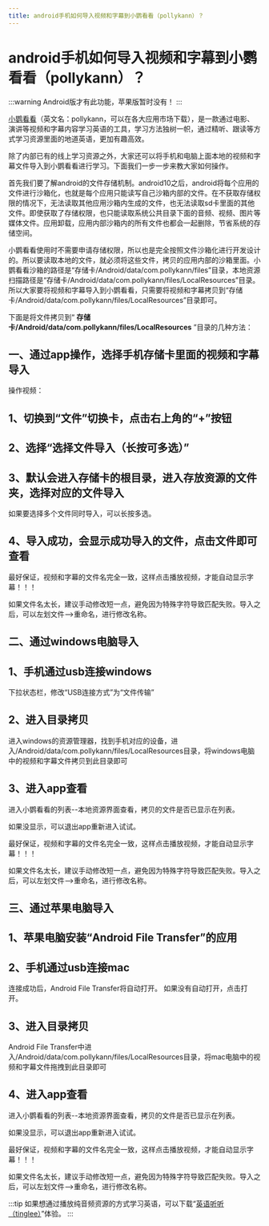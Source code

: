 ```yaml
---
title: android手机如何导入视频和字幕到小鹦看看（pollykann）？
---
```


# android手机如何导入视频和字幕到小鹦看看（pollykann）？

:::warning
Android版才有此功能，苹果版暂时没有！
:::

[小鹦看看](https://www.pollykann.com)（英文名：pollykann，可以在各大应用市场下载），是一款通过电影、演讲等视频和字幕内容学习英语的工具，学习方法独树一帜，通过精听、跟读等方式学习资源里面的地道英语，更加有趣高效。

除了内部已有的线上学习资源之外，大家还可以将手机和电脑上面本地的视频和字幕文件导入到小鹦看看进行学习。下面我们一步一步来教大家如何操作。



首先我们要了解android的文件存储机制。android10之后，android将每个应用的文件进行沙箱化，也就是每个应用只能读写自己沙箱内部的文件。在不获取存储权限的情况下，无法读取其他应用沙箱内生成的文件，也无法读取sd卡里面的其他文件。即使获取了存储权限，也只能读取系统公共目录下面的音频、视频、图片等媒体文件。应用卸载，应用内部沙箱内的所有文件也都会一起删除，节省系统的存储空间。

小鹦看看使用时不需要申请存储权限，所以也是完全按照文件沙箱化进行开发设计的。所以要读取本地的文件，就必须将这些文件，拷贝的应用内部的沙箱里面。小鹦看看沙箱的路径是“存储卡/Android/data/com.pollykann/files”目录，本地资源扫描路径是“存储卡/Android/data/com.pollykann/files/LocalResources”目录。所以大家要将视频和字幕导入到小鹦看看，只需要将视频和字幕拷贝到“存储卡/Android/data/com.pollykann/files/LocalResources”目录即可。

下面是将文件拷贝到“ **存储卡/Android/data/com.pollykann/files/LocalResources** ”目录的几种方法：


## 一、通过app操作，选择手机存储卡里面的视频和字幕导入

操作视频：

<VideoPlay url="https://vdn6.vzuu.com/HD/f5660d1c-511c-11ed-882d-d676624dbf18-v8_t21-wkv5fE8HnO.mp4?pkey=AAUjaLG3ji8Pz1d_kYO09jpEkdu4BQVE0L6gz6rIIZigf1LHuR-GUpa7hDMPmAZgqE_1pGVL1RcyEvwo3QAsOV-u&bu=1513c7c2&c=avc.8.0&expiration=1751456089&f=mp4&pu=e59e796c&v=ks6&pp=ChMxNDAxNjIzODY1NzM5NTc5MzkyGGMiC2ZlZWRfY2hvaWNlMhMxMzY5MDA1NjA4NTk5OTA0MjU3PXu830Q%3D&pf=Web&pt=zhihu" description="操作视频教程"/> 


## 1、切换到“文件”切换卡，点击右上角的“+”按钮

<ImageCard imageSrc="https://pica.zhimg.com/v2-ab4480cfba72d2f7e566da1e908e946a_1440w.jpg" description="旧版本切换卡名称是“本地”，新版本已改为“文件”"/> 


## 2、选择“选择文件导入（长按可多选）”

<ImageCard imageSrc="https://picx.zhimg.com/v2-c1e2be8ccee6d0e3babe95c60cdd0871_1440w.jpg" description=""/> 

## 3、默认会进入存储卡的根目录，进入存放资源的文件夹，选择对应的文件导入

如果要选择多个文件同时导入，可以长按多选。

<ImageCard imageSrc="https://pic2.zhimg.com/v2-68b97fdc4c269bb573fb7e2f520e7f07_1440w.jpg" description=""/> 

<ImageCard imageSrc="https://picx.zhimg.com/v2-3a801efb77d705f0fff65c49b25e6b1f_1440w.jpg" description=""/> 


## 4、导入成功，会显示成功导入的文件，点击文件即可查看

<ImageCard imageSrc="https://pic2.zhimg.com/v2-d94c3410b529da3044fe93b02aaf257b_1440w.jpg" description=""/> 

最好保证，视频和字幕的文件名完全一致，这样点击播放视频，才能自动显示字幕！！！

如果文件名太长，建议手动修改短一点，避免因为特殊字符导致匹配失败。导入之后，可以左划文件-->重命名，进行修改名称。

## 二、通过windows电脑导入

## 1、手机通过usb连接windows

下拉状态栏，修改“USB连接方式”为“文件传输”

## 2、进入目录拷贝

进入windows的资源管理器，找到手机对应的设备，进入/Android/data/com.pollykann/files/LocalResources目录，将windows电脑中的视频和字幕文件拷贝到此目录即可

<ImageCard imageSrc="https://pic2.zhimg.com/v2-769c864cc5644cae8f4ac4a06e5d72b1_1440w.jpg" description=""/> 

## 3、进入app查看

进入小鹦看看的列表--本地资源界面查看，拷贝的文件是否已显示在列表。

如果没显示，可以退出app重新进入试试。

最好保证，视频和字幕的文件名完全一致，这样点击播放视频，才能自动显示字幕！！！

如果文件名太长，建议手动修改短一点，避免因为特殊字符导致匹配失败。导入之后，可以左划文件-->重命名，进行修改名称。

## 三、通过苹果电脑导入

## 1、苹果电脑安装“Android File Transfer”的应用

## 2、手机通过usb连接mac

连接成功后，Android File Transfer将自动打开。 如果没有自动打开，点击打开。

## 3、进入目录拷贝

Android File Transfer中进入/Android/data/com.pollykann/files/LocalResources目录，将mac电脑中的视频和字幕文件拖拽到此目录即可

## 4、进入app查看

进入小鹦看看的列表--本地资源界面查看，拷贝的文件是否已显示在列表。

如果没显示，可以退出app重新进入试试。

最好保证，视频和字幕的文件名完全一致，这样点击播放视频，才能自动显示字幕！！！

如果文件名太长，建议手动修改短一点，避免因为特殊字符导致匹配失败。导入之后，可以左划文件-->重命名，进行修改名称。

:::tip
如果想通过播放纯音频资源的方式学习英语，可以下载“[英语听听（tinglee）](https://play.google.com/store/apps/details?id=com.tinglee)”体验。
:::